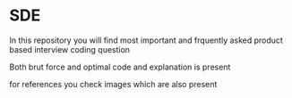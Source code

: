 # SDE
In this repository you will find most important and frquently asked product based  interview coding  question

Both brut force  and optimal code and explanation is present

for references you check images which are also present
